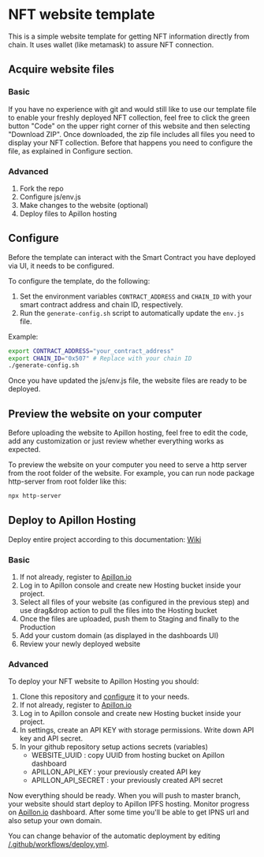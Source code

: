 # NFT website template

This is a simple website template for getting NFT information directly from chain. It uses wallet (like metamask) to assure NFT connection.

## Acquire website files

### Basic

If you have no experience with git and would still like to use our template file to enable your freshly deployed NFT collection, feel free to click the green button "Code" on the upper right corner of this website and then selecting "Download ZIP".
Once downloaded, the zip file includes all files you need to display your NFT collection. Before that happens you need to configure the file, as explained in Configure section.

### Advanced

1. Fork the repo
2. Configure js/env.js
3. Make changes to the website (optional)
4. Deploy files to Apillon hosting

## Configure

Before the template can interact with the Smart Contract you have deployed via UI, it needs to be configured.

To configure the template, do the following:

1. Set the environment variables `CONTRACT_ADDRESS` and `CHAIN_ID` with your smart contract address and chain ID, respectively.
2. Run the `generate-config.sh` script to automatically update the `env.js` file.

Example:

```sh
export CONTRACT_ADDRESS="your_contract_address"
export CHAIN_ID="0x507" # Replace with your chain ID
./generate-config.sh
```

Once you have updated the js/env.js file, the website files are ready to be deployed.
​

## Preview the website on your computer

Before uploading the website to Apillon hosting, feel free to edit the code, add any customization or just review whether everything works as expected.

To preview the website on your computer you need to serve a http server from the root folder of the website. For example, you can run node package http-server from root folder like this:

```sh
npx http-server
```

## Deploy to Apillon Hosting

Deploy entire project according to this documentation: [Wiki](https://wiki.apillon.io/build/2-web3-services.html#web3-hosting)

### Basic

1. If not already, register to [Apillon.io](https://app.apillon.io)
2. Log in to Apillon console and create new Hosting bucket inside your project.
3. Select all files of your website (as configured in the previous step) and use drag&drop action to pull the files into the Hosting bucket
4. Once the files are uploaded, push them to Staging and finally to the Production
5. Add your custom domain (as displayed in the dashboards UI)
6. Review your newly deployed website

### Advanced

To deploy your NFT website to Apillon Hosting you should:

1. Clone this repository and [configure](#configure) it to your needs.
2. If not already, register to [Apillon.io](https://app.apillon.io)
3. Log in to Apillon console and create new Hosting bucket inside your project.
4. In settings, create an API KEY with storage permissions. Write down API key and API secret.
5. In your github repository setup actions secrets (variables)
   - WEBSITE_UUID : copy UUID from hosting bucket on Apillon dashboard
   - APILLON_API_KEY : your previously created API key
   - APILLON_API_SECRET : your previously created API secret

Now everything should be ready. When you will push to master branch, your website should start deploy to Apillon IPFS hosting. Monitor progress on [Apillon.io](https://app.apillon.io) dashboard. After some time you'll be able to get IPNS url and also setup your own domain.

You can change behavior of the automatic deployment by editing [/.github/workflows/deploy.yml](/.github/workflows/deploy.yml).
